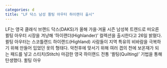 ```yaml
---
categories: d
title: "LF 닥스 남성 퀼팅 아우터 하이랜더 출시"
---
```

LF는 영국 클래식 브랜드 닥스(DAKS)가 올해 가을&middot;겨울 시즌 남성복 트렌드로 떠오른 퀼팅 아우터 시장을 겨냥해 &lsquo;하이랜더(Highlander)&rsquo; 컬렉션을 출시한다고 26일 밝혔다.퀼팅 아우터는 스코틀랜드 하이랜드(Highland) 사람들이 지역 특유의 비바람을 극복하기 위해 만들어 입었던 옷의 형태다. 악천후에 맞서기 위해 여러 겹의 천에 보온재가 되는 패드를 넣고 스티치(Stitch) 마감한 영국 하이랜드 전통 &lsquo;퀼팅(Quilting)&rsquo; 기법을 통해 탄생했다. 퀼팅 아우
